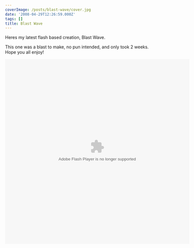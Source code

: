 ```yaml
---
coverImage: /posts/blast-wave/cover.jpg
date: '2008-04-29T12:26:59.000Z'
tags: []
title: Blast Wave
---
```


Heres my latest flash based creation, Blast Wave.

This one was a blast to make, no pun intended, and only took 2 weeks. Hope you all enjoy!

<!-- more -->

<div><object width="600" height="600" data="https://www.mikecann.co.uk/projects/blastwave/BlastWave.swf" type="application/x-shockwave-flash"><param name="src" value="https://www.mikecann.co.uk/projects/blastwave/BlastWave.swf" /></object></div>
